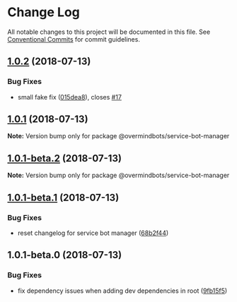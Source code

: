 # Change Log

All notable changes to this project will be documented in this file.
See [Conventional Commits](https://conventionalcommits.org) for commit guidelines.

<a name="1.0.2"></a>
## [1.0.2](https://github.com/overmindbots/service-bot-manager/compare/@overmindbots/service-bot-manager@1.0.1...@overmindbots/service-bot-manager@1.0.2) (2018-07-13)


### Bug Fixes

* small fake fix ([015dea8](https://github.com/overmindbots/service-bot-manager/commit/015dea8)), closes [#17](https://github.com/overmindbots/service-bot-manager/issues/17)




<a name="1.0.1"></a>
## [1.0.1](https://github.com/overmindbots/service-bot-manager/compare/@overmindbots/service-bot-manager@1.0.1-beta.2...@overmindbots/service-bot-manager@1.0.1) (2018-07-13)




**Note:** Version bump only for package @overmindbots/service-bot-manager

<a name="1.0.1-beta.2"></a>
## [1.0.1-beta.2](https://github.com/overmindbots/service-bot-manager/compare/@overmindbots/service-bot-manager@1.0.1-beta.1...@overmindbots/service-bot-manager@1.0.1-beta.2) (2018-07-13)




**Note:** Version bump only for package @overmindbots/service-bot-manager

<a name="1.0.1-beta.1"></a>
## [1.0.1-beta.1](https://github.com/overmindbots/service-bot-manager/compare/@overmindbots/service-bot-manager@1.0.1-beta.0...@overmindbots/service-bot-manager@1.0.1-beta.1) (2018-07-13)


### Bug Fixes

* reset changelog for service bot manager ([68b2f44](https://github.com/overmindbots/service-bot-manager/commit/68b2f44))




<a name="1.0.1-beta.0"></a>
## 1.0.1-beta.0 (2018-07-13)


### Bug Fixes

* fix dependency issues when adding dev dependencies in root ([9fb15f5](https://github.com/overmindbots/service-bot-manager/commit/9fb15f5))
